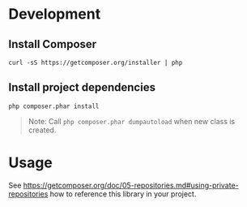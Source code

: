 # Development

## Install Composer
`curl -sS https://getcomposer.org/installer | php`

## Install project dependencies
`php composer.phar install`

> Note: Call `php composer.phar dumpautoload` when new class is created.

# Usage

See https://getcomposer.org/doc/05-repositories.md#using-private-repositories how to reference this library in your project.